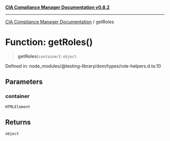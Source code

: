 [**CIA Compliance Manager Documentation v0.8.2**](../README.md)

***

[CIA Compliance Manager Documentation](../globals.md) / getRoles

# Function: getRoles()

> **getRoles**(`container`): `object`

Defined in: node\_modules/@testing-library/dom/types/role-helpers.d.ts:10

## Parameters

### container

`HTMLElement`

## Returns

`object`
